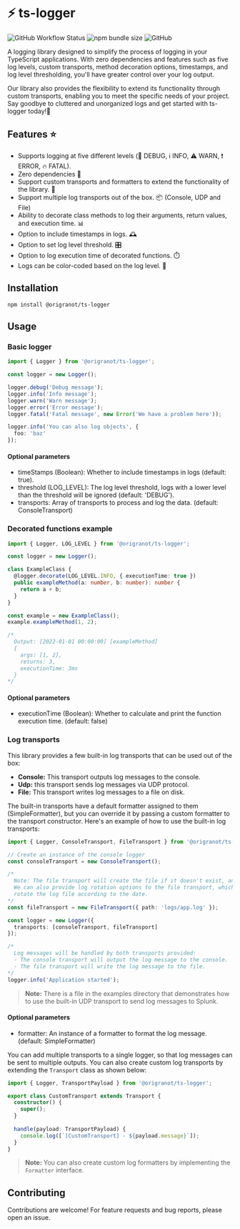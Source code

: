 # :zap: ts-logger

![GitHub Workflow Status](https://img.shields.io/github/actions/workflow/status/origranot/ts-logger/release.yml)
![npm bundle size](https://img.shields.io/bundlephobia/min/@origranot/ts-logger)
![GitHub](https://img.shields.io/github/license/origranot/ts-logger)

A logging library designed to simplify the process of logging in your TypeScript applications. With zero
dependencies and features such as five log levels, custom transports, method decoration options,
timestamps, and log level thresholding, you'll have greater control over your log output.

Our library also provides the flexibility to extend its functionality through custom transports, enabling
you to meet the specific needs of your project. Say goodbye to cluttered and unorganized logs and get
started with ts-logger today!💪

## Features :star:

- Supports logging at five different levels (:bug: DEBUG, :information_source: INFO, :warning: WARN,
  :exclamation: ERROR, :fire: FATAL).
- Zero dependencies 🚫
- Support custom transports and formatters to extend the functionality of the library. 💬
- Support multiple log transports out of the box. 📦 (Console, UDP and File)
- Ability to decorate class methods to log their arguments, return values, and execution time. 📊
- Option to include timestamps in logs. 🕰️
- Option to set log level threshold. 🎛️
- Option to log execution time of decorated functions. ⏱️
- Logs can be color-coded based on the log level. 🎨

## Installation

`npm install @origranot/ts-logger`

## Usage

### Basic logger

```typescript
import { Logger } from '@origranot/ts-logger';

const logger = new Logger();

logger.debug('Debug message');
logger.info('Info message');
logger.warn('Warn message');
logger.error('Error message');
logger.fatal('Fatal message', new Error('We have a problem here'));

logger.info('You can also log objects', {
  foo: 'baz'
});
```

#### Optional parameters

- timeStamps (Boolean): Whether to include timestamps in logs (default: true).
- threshold (LOG_LEVEL): The log level threshold, logs with a lower level than the threshold will be
  ignored (default: 'DEBUG').
- transports: Array of transports to process and log the data. (default: ConsoleTransport)

### Decorated functions example

```typescript
import { Logger, LOG_LEVEL } from '@origranot/ts-logger';

const logger = new Logger();

class ExampleClass {
  @logger.decorate(LOG_LEVEL.INFO, { executionTime: true })
  public exampleMethod(a: number, b: number): number {
    return a + b;
  }
}

const example = new ExampleClass();
example.exampleMethod(1, 2);

/* 
  Output: [2022-01-01 00:00:00] [exampleMethod]
  {
    args: [1, 2],
    returns: 3,
    executionTime: 3ms
  }
*/
```

#### Optional parameters

- executionTime (Boolean): Whether to calculate and print the function execution time. (default: false)

### Log transports

This library provides a few built-in log transports that can be used out of the box:

- **Console:** This transport outputs log messages to the console.
- **Udp:** this transport sends log messages via UDP protocol.
- **File:** This transport writes log messages to a file on disk.

The built-in transports have a default formatter assigned to them (SimpleFormatter), but you can override
it by passing a custom formatter to the transport constructor. Here's an example of how to use the
built-in log transports:

```typescript
import { Logger, ConsoleTransport, FileTransport } from '@origranot/ts-logger';

// Create an instance of the console logger
const consoleTransport = new ConsoleTransport();

/*
  Note: The file transport will create the file if it doesn't exist, and append to it if it does.
  We can also provide log rotation options to the file transport, which will automatically
  rotate the log file according to the date.
*/
const fileTransport = new FileTransport({ path: 'logs/app.log' });

const logger = new Logger({
  transports: [consoleTransport, fileTransport]
});

/*
  Log messages will be handled by both transports provided:
  - The console transport will output the log message to the console.
  - The file transport will write the log message to the file.
*/
logger.info('Application started');
```

> **Note:** There is a file in the examples directory that demonstrates how to use the built-in UDP
> transport to send log messages to Splunk.

#### Optional parameters

- formatter: An instance of a formatter to format the log message. (default: SimpleFormatter)

You can add multiple transports to a single logger, so that log messages can be sent to multiple outputs.
You can also create custom log transports by extending the `Transport` class as shown below:

```typescript
import { Logger, TransportPayload } from '@origranot/ts-logger';

export class CustomTransport extends Transport {
  constructor() {
    super();
  }
  
  handle(payload: TransportPayload) {
    console.log([`[CustomTransport] - ${payload.message}`]);
  }
}
```

> **Note:** You can also create custom log formatters by implementing the `Formatter` interface.

## Contributing

Contributions are welcome! For feature requests and bug reports, please open an issue.
